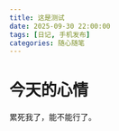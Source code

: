 ```yaml
---
title: 这是测试
date: 2025-09-30 22:00:00 
tags: [日记, 手机发布] 
categories: 随心随笔 
---
```


# 今天的心情

累死我了，能不能行了。
